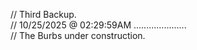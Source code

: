 // Third Backup.                      
// 10/25/2025 @ 02:29:59AM
.....................			
// The Burbs under construction.                            
